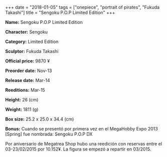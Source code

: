 +++
date = "2018-01-05"
tags = ["onepiece", "portrait of pirates", "Fukuda Takashi"]
title = "Sengoku P.O.P Limited Edition"
+++

**Name:** Sengoku P.O.P Limited Edition

**Character:** Sengoku

**Category:** Limited Edition 

**Sculptor:** Fukuda Takashi

**Official price:** 9870 ¥

**Preorder date:** Nov-13

**Release date:** Mar-14

**Reeditions:** Mar-15

**Height:** 26 (cm)

**Weight:** 1811 (g)

**Box size:** 25.2 x 25.0 x 34.4 (cm)



**Bonus:** Cuando se presentó por primera vez en el MegaHobby Expo 2013 [Spring] fue nombrada: Sengoku P.O.P DX

Por aniversario de Megatrea Shop hubo una reedición con reservas entre el 03-23/02/2015 por 10.152¥. La figura se empezó a repartir en 03/2015.

